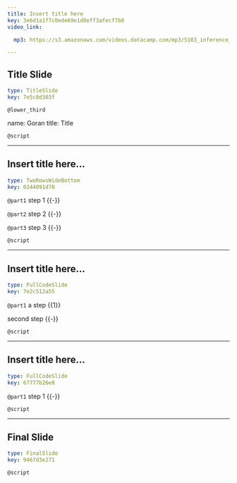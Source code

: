```yaml
---
title: Insert title here
key: 3e6d1a1f7c0ede69e1d8eff3afecf7b8
video_link:

  mp3: https://s3.amazonaws.com/videos.datacamp.com/mp3/5103_inference_for_numerical_data/v1/5103_ch4_5.mp3

---
```

## Title Slide

```yaml
type: TitleSlide
key: 7e5c8d303f
```





`@lower_third`

name: Goran
title: Title


`@script`




---
## Insert title here...

```yaml
type: TwoRowsWideBottom
key: 0244091d70
```

`@part1`
step 1 {{-}}

`@part2`
step 2 {{-}}

`@part3`
step 3 {{-}}



`@script`




---
## Insert title here...

```yaml
type: FullCodeSlide
key: 7e2c512a55
```

`@part1`
a step {{1}}

second step {{-}}





`@script`




---
## Insert title here...

```yaml
type: FullCodeSlide
key: 67777b26e8
```

`@part1`
step 1 {{-}}





`@script`




---
## Final Slide

```yaml
type: FinalSlide
key: 9467d3e271
```






`@script`



